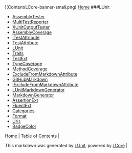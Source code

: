 !(Content/LCore-banner-small.png)
[Home](../README.md)
###LUnit
 - [AssemblyTester](docs/AssemblyTester.md)
 - [MultiTestReporter](docs/MultiTestReporter.md)
 - [XUnitOutputTester](docs/XUnitOutputTester.md)
 - [AssemblyCoverage](docs/AssemblyCoverage.md)
 - [ITestAttribute](docs/ITestAttribute.md)
 - [TestAttribute](docs/TestAttribute.md)
 - [LUnit](docs/LUnit.md)
 - [Traits](docs/Traits.md)
 - [TestExt](docs/TestExt.md)
 - [TypeCoverage](docs/TypeCoverage.md)
 - [MethodCoverage](docs/MethodCoverage.md)
 - [ExcludeFromMarkdownAttribute](docs/ExcludeFromMarkdownAttribute.md)
 - [GitHubMarkdown](docs/GitHubMarkdown.md)
 - [IExcludeFromMarkdownAttribute](docs/IExcludeFromMarkdownAttribute.md)
 - [LUnitMarkdownGenerator](docs/LUnitMarkdownGenerator.md)
 - [MarkdownGenerator](docs/MarkdownGenerator.md)
 - [AssertionExt](docs/AssertionExt.md)
 - [FluentExt](docs/FluentExt.md)
 - [Categories](docs/Categories.md)
 - [Format](docs/Format.md)
 - [Urls](docs/Urls.md)
 - [BadgeColor](docs/BadgeColor.md)

[Home](../README.md) | [Table of Contents](../TableOfContents.md) | 


This markdown was generated by [LUnit](https://github.com/CodeSingularity/LUnit), powered by [LCore](https://github.com/CodeSingularity/LCore) | 

